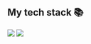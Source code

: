 <h2> My tech stack 📚</h2>

<p>
  <img src="https://img.shields.io/badge/Python-3776AB?style=for-the-badge&logo=Python&logoColor=white"/>
  <img src="https://img.shields.io/badge/MySQL-16A085?style=for-the-badge&logo=MySQL&logoColor=black"/>
</p>

